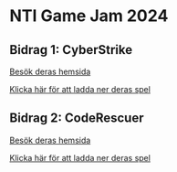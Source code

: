 # NTI Game Jam 2024

## Bidrag 1: CyberStrike
[Besök deras hemsida](https://cyberstrikethegame.replit.app/)

[Klicka här för att ladda ner deras spel](https://github.com/NTI-Game-Jam-2024/CyberStrike/releases/download/1.0/CyberStrikeBuild.zip)


## Bidrag 2: CodeRescuer
[Besök deras hemsida](https://CodeRescuer.replit.app/)

[Klicka här för att ladda ner deras spel]()

